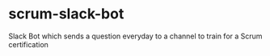 # scrum-slack-bot
Slack Bot which sends a question everyday to a channel to train for a Scrum certification
